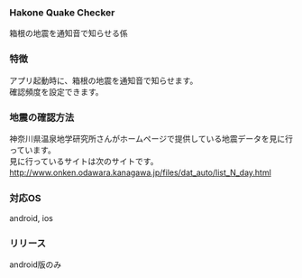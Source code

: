 ### Hakone Quake Checker
箱根の地震を通知音で知らせる係

### 特徴
アプリ起動時に、箱根の地震を通知音で知らせます。  
確認頻度を設定できます。  

### 地震の確認方法
神奈川県温泉地学研究所さんがホームページで提供している地震データを見に行っています。  
見に行っているサイトは次のサイトです。  
http://www.onken.odawara.kanagawa.jp/files/dat_auto/list_N_day.html
　
### 対応OS
android, ios

### リリース
android版のみ

